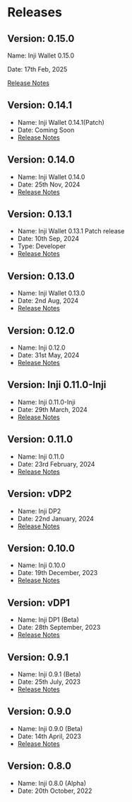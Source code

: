 # Releases

## Version: 0.15.0

Name: Inji Wallet 0.15.0

Date: 17th Feb, 2025

[Release Notes](./#version-0.15.0)

## Version: 0.14.1

* Name: Inji Wallet 0.14.1(Patch)
* Date: Coming Soon
* [Release Notes](version-0.14.1.md)

## Version: 0.14.0

* Name: Inji Wallet 0.14.0
* Date: 25th Nov, 2024
* [Release Notes](version-0.14.0/)

## Version: 0.13.1

* Name: Inji Wallet 0.13.1 Patch release
* Date: 10th Sep, 2024
* Type: Developer
* [Release Notes](version-0.13.1/)

## Version: 0.13.0

* Name: Inji Wallet 0.13.0
* Date: 2nd Aug, 2024
* [Release Notes](https://docs.mosip.io/inji/inji-wallet/versions/version-0.13.0)

## Version: 0.12.0

* Name: Inji 0.12.0
* Date: 31st May, 2024
* [Release Notes](https://docs.mosip.io/inji/inji-wallet/versions/version-0.12.0)

## Version: Inji 0.11.0-Inji

* Name: Inji 0.11.0-Inji
* Date: 29th March, 2024
* [Release Notes](https://docs.mosip.io/inji/inji-mobile-wallet/versions/version-0.11.0-inji)

## Version: 0.11.0

* Name: Inji 0.11.0
* Date: 23rd February, 2024
* [Release Notes](https://docs.mosip.io/inji/inji-mobile-wallet/versions/version-0.11.0)

## Version: vDP2

* Name: Inji DP2
* Date: 22nd January, 2024
* [Release Notes](version-inji-dp2/)

## Version: 0.10.0

* Name: Inji 0.10.0
* Date: 19th December, 2023
* [Release Notes](version-0.10.0/)

## Version: vDP1

* Name: Inji DP1 (Beta)
* Date: 28th September, 2023
* [Release Notes](version-inji-dp1.md)

## Version: 0.9.1

* Name: Inji 0.9.1 (Beta)
* Date: 25th July, 2023
* [Release Notes](version-0.9.1/)

## Version: 0.9.0

* Name: Inji 0.9.0 (Beta)
* Date: 14th April, 2023
* [Release Notes](version-0.9.0/)

## Version: 0.8.0

* Name: Inji 0.8.0 (Alpha)
* Date: 20th October, 2022

